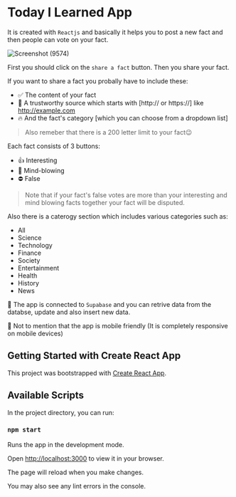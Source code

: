 # Today I Learned App

It is created with `Reactjs` and basically it helps you to post a new fact and then people can vote on your fact.

![Screenshot (9574)](https://github.com/AmirhoseinHesami/today-i-learned-app/assets/86534843/40b7d171-d9dd-450f-9745-b192ed513ee2)

First you should click on the `share a fact` button. Then you share your fact.

If you want to share a fact you probally have to include these:

- ✅ The content of your fact
- 🚀 A trustworthy source which starts with [http:// or https://] like http://example.com
- 🔥 And the fact's category [which you can choose from a dropdown list]

> Also remeber that there is a 200 letter limit to your fact😉

Each fact consists of 3 buttons:

- 👍 Interesting
- 🤯 Mind-blowing
- ⛔ False

> Note that if your fact's false votes are more than your interesting and mind blowing facts together your fact will be disputed.

Also there is a caterogy section which includes various categories such as:

- All
- Science
- Technology
- Finance
- Society
- Entertainment
- Health
- History
- News

🔺 The app is connected to `Supabase` and you can retrive data from the databse, update and also insert new data.

🔹 Not to mention that the app is mobile friendly (It is completely responsive on mobile devices)

## Getting Started with Create React App

This project was bootstrapped with [Create React App](https://github.com/facebook/create-react-app).

## Available Scripts

In the project directory, you can run:

### `npm start`

Runs the app in the development mode.

Open [http://localhost:3000](http://localhost:3000) to view it in your browser.

The page will reload when you make changes.

You may also see any lint errors in the console.
